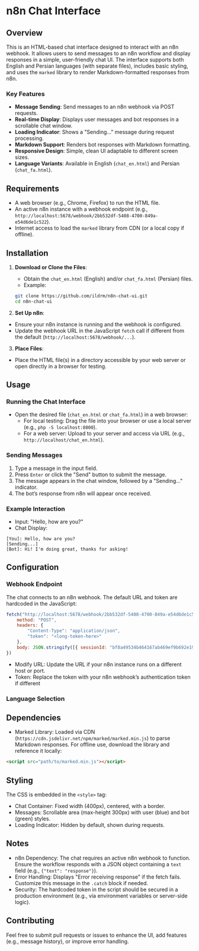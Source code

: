 # n8n Chat Interface

## Overview

This is an HTML-based chat interface designed to interact with an n8n webhook. It allows users to send messages to an n8n workflow and display responses in a simple, user-friendly chat UI. The interface supports both English and Persian languages (with separate files), includes basic styling, and uses the `marked` library to render Markdown-formatted responses from n8n.

### Key Features
- **Message Sending**: Send messages to an n8n webhook via POST requests.
- **Real-time Display**: Displays user messages and bot responses in a scrollable chat window.
- **Loading Indicator**: Shows a "Sending..." message during request processing.
- **Markdown Support**: Renders bot responses with Markdown formatting.
- **Responsive Design**: Simple, clean UI adaptable to different screen sizes.
- **Language Variants**: Available in English (`chat_en.html`) and Persian (`chat_fa.html`).

## Requirements
- A web browser (e.g., Chrome, Firefox) to run the HTML file.
- An active n8n instance with a webhook endpoint (e.g., `http://localhost:5678/webhook/2bb532df-5408-4700-849a-e54d6de1c522`).
- Internet access to load the `marked` library from CDN (or a local copy if offline).

## Installation
1. **Download or Clone the Files**:
   - Obtain the `chat_en.html` (English) and/or `chat_fa.html` (Persian) files.
   - Example:
    ```bash
    git clone https://github.com/ildrm/n8n-chat-ui.git
    cd n8n-chat-ui
    ```

2. **Set Up n8n**:
- Ensure your n8n instance is running and the webhook is configured.
- Update the webhook URL in the JavaScript `fetch` call if different from the default (`http://localhost:5678/webhook/...`).

3. **Place Files**:
- Place the HTML file(s) in a directory accessible by your web server or open directly in a browser for testing.

## Usage
### Running the Chat Interface
- Open the desired file (`chat_en.html` or `chat_fa.html`) in a web browser:
    - For local testing: Drag the file into your browser or use a local server (e.g., `php -S localhost:8000`).
    - For a web server: Upload to your server and access via URL (e.g., `http://localhost/chat_en.html`).

### Sending Messages

1. Type a message in the input field.
2. Press `Enter` or click the "Send" button to submit the message.
3. The message appears in the chat window, followed by a "Sending..." indicator.
4. The bot’s response from n8n will appear once received.

### Example Interaction

- Input: "Hello, how are you?"
- Chat Display:
```
[You]: Hello, how are you?
[Sending...]
[Bot]: Hi! I'm doing great, thanks for asking!
```

## Configuration
### Webhook Endpoint

The chat connects to an n8n webhook. The default URL and token are hardcoded in the JavaScript:
```javascript
fetch("http://localhost:5678/webhook/2bb532df-5408-4700-849a-e54d6de1c522", {
    method: "POST",
    headers: {
        "Content-Type": "application/json",
        "token": "<long-token-here>"
    },
    body: JSON.stringify([{ sessionId: "bf8a49534b464167ab469ef9b692e19a", action: "sendMessage", chatInput: messageText }])
})
```
- Modify URL: Update the URL if your n8n instance runs on a different host or port.
- Token: Replace the token with your n8n webhook’s authentication token if different

### Language Selection

## Dependencies
- Marked Library: Loaded via CDN (`https://cdn.jsdelivr.net/npm/marked/marked.min.js`) to parse Markdown responses. For offline use, download the library and reference it locally:
```html
<script src="path/to/marked.min.js"></script>
```

## Styling
The CSS is embedded in the `<style>` tag:

- Chat Container: Fixed width (400px), centered, with a border.
- Messages: Scrollable area (max-height 300px) with user (blue) and bot (green) styles.
- Loading Indicator: Hidden by default, shown during requests.

## Notes
- n8n Dependency: The chat requires an active n8n webhook to function. Ensure the workflow responds with a JSON object containing a `text` field (e.g., `{"text": "response"}`).
- Error Handling: Displays "Error receiving response" if the fetch fails. Customize this message in the `.catch` block if needed.
- Security: The hardcoded token in the script should be secured in a production environment (e.g., via environment variables or server-side logic).

## Contributing
Feel free to submit pull requests or issues to enhance the UI, add features (e.g., message history), or improve error handling.
